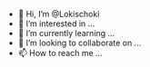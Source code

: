 - 👋 Hi, I’m @Lokischoki
- 👀 I’m interested in ...
- 🌱 I’m currently learning ...
- 💞️ I’m looking to collaborate on ...
- 📫 How to reach me ...

<!---
Lokischoki/Lokischoki is a ✨ special ✨ repository because its `README.md` (this file) appears on your GitHub profile.
You can click the Preview link to take a look at your changes.
--->
